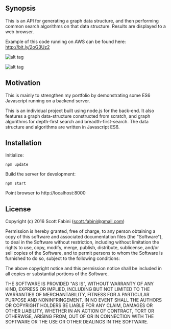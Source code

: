 ## Synopsis

This is an API for generating a graph data structure, and then performing common search algorithms on that data structure. Results are displayed to a web browser.

Example of this code running on AWS can be found here:
http://bit.ly/2oG3Uz2

![alt tag](http://web.cecs.pdx.edu/~sfabini/img/searchAPI.png)

![alt tag](http://web.cecs.pdx.edu/~sfabini/img/searchAPI-result.png)


## Motivation

This is mainly to strengthen my portfolio by demonstrating some ES6 Javascript running on a backend server.

This is an individual project built using node.js for the back-end. It also features a graph data-structure constructed from scratch, and graph algorithms for depth-first search and breadth-first-search. The data structure and algorithms are written in Javascript ES6.

## Installation
Initialize:
```
npm update
```

Build the server for development:
```
npm start
```

Point browser to http://localhost:8000

## License

Copyright (c) 2016 Scott Fabini (scott.fabini@gmail.com)


Permission is hereby granted, free of charge, to any person obtaining a copy of this software and associated documentation files (the "Software"), to deal in the Software without restriction, including without limitation the rights to use, copy, modify, merge, publish, distribute, sublicense, and/or sell copies of the Software, and to permit persons to whom the Software is furnished to do so, subject to the following conditions:

The above copyright notice and this permission notice shall be included in all copies or substantial portions of the Software.

THE SOFTWARE IS PROVIDED "AS IS", WITHOUT WARRANTY OF ANY KIND, EXPRESS OR IMPLIED, INCLUDING BUT NOT LIMITED TO THE WARRANTIES OF MERCHANTABILITY, FITNESS FOR A PARTICULAR PURPOSE AND NONINFRINGEMENT. IN NO EVENT SHALL THE AUTHORS OR COPYRIGHT HOLDERS BE LIABLE FOR ANY CLAIM, DAMAGES OR OTHER LIABILITY, WHETHER IN AN ACTION OF CONTRACT, TORT OR OTHERWISE, ARISING FROM, OUT OF OR IN CONNECTION WITH THE SOFTWARE OR THE USE OR OTHER DEALINGS IN THE SOFTWARE.
